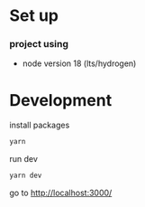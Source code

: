 # Set up

### project using

- node version 18 (lts/hydrogen)

# Development

install packages

```sh
yarn
```

run dev

```sh
yarn dev
```

go to <http://localhost:3000/>
